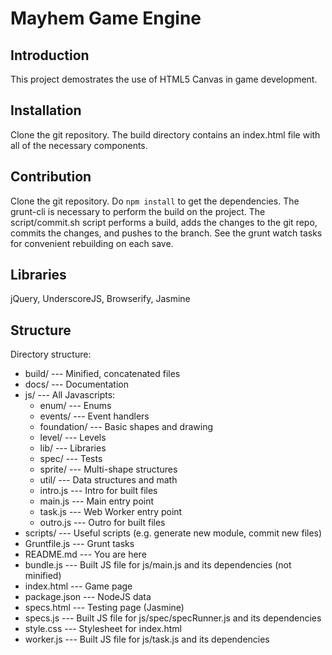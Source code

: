 # Mayhem Game Engine

## Introduction
This project demostrates the use of HTML5 Canvas in game development.

## Installation
Clone the git repository. The build directory contains an index.html file with
all of the necessary components.

## Contribution
Clone the git repository. Do `npm install` to get the dependencies. The
grunt-cli is necessary to perform the build on the project. The script/commit.sh
script performs a build, adds the changes to the git repo, commits the changes,
and pushes to the branch. See the grunt watch tasks for convenient rebuilding
on each save.

## Libraries
jQuery, UnderscoreJS, Browserify, Jasmine

## Structure
Directory structure:

* build/ --- Minified, concatenated files
* docs/ --- Documentation
* js/ --- All Javascripts:
	* enum/ --- Enums
	* events/ --- Event handlers
	* foundation/ --- Basic shapes and drawing
	* level/ --- Levels
	* lib/ --- Libraries
	* spec/ --- Tests
	* sprite/ --- Multi-shape structures
	* util/ --- Data structures and math
	* intro.js --- Intro for built files
	* main.js --- Main entry point
	* task.js --- Web Worker entry point
	* outro.js --- Outro for built files
* scripts/ --- Useful scripts (e.g. generate new module, commit new files)
* Gruntfile.js --- Grunt tasks
* README.md --- You are here
* bundle.js --- Built JS file for js/main.js and its dependencies (not minified)
* index.html --- Game page
* package.json --- NodeJS data
* specs.html --- Testing page (Jasmine)
* specs.js --- Built JS file for js/spec/specRunner.js and its dependencies
* style.css --- Stylesheet for index.html
* worker.js --- Built JS file for js/task.js and its dependencies
